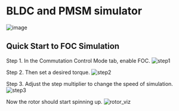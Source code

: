 BLDC and PMSM simulator
=====================

![image](https://user-images.githubusercontent.com/58680214/90294531-ab40ef00-de54-11ea-831c-d248d98dd388.png)

Quick Start to FOC Simulation
-----------------
Step 1. In the Commutation Control Mode tab, enable FOC.
![step1](https://user-images.githubusercontent.com/58680214/90319559-4d211400-df07-11ea-91c7-7832133f5197.jpg)

Step 2. Then set a desired torque.
![step2](https://user-images.githubusercontent.com/58680214/90319557-4abeba00-df07-11ea-9ff2-dd814851287e.jpg)

Step 3. Adjust the step multiplier to change the speed of simulation. 
![step3](https://user-images.githubusercontent.com/58680214/90319558-4befe700-df07-11ea-85dc-260200905ad2.jpg)

Now the rotor should start spinning up.
![rotor_viz](https://user-images.githubusercontent.com/58680214/90319684-5494ed00-df08-11ea-8150-4654c97bdbc2.jpg)



